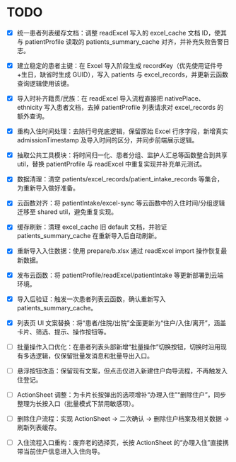 # TODO

- [x] 统一患者列表缓存文档：调整 readExcel 写入的 excel_cache 文档 ID，使其与 patientProfile 读取的 patients_summary_cache 对齐，并补充失败告警日志。
- [x] 建立稳定的患者主键：在 Excel 导入阶段生成 recordKey（优先使用证件号+生日，缺省时生成 GUID），写入 patients 与 excel_records，并更新云函数查询逻辑使用该键。
- [x] 导入时补齐籍贯/民族：在 readExcel 导入流程直接把 nativePlace、ethnicity 写入患者文档，去掉 patientProfile 列表请求对 excel_records 的额外查询。
- [x] 重构入住时间处理：去除行号兜底逻辑，保留原始 Excel 行序字段，新增真实 admissionTimestamp 及导入时间的区分，并同步前端展示逻辑。
- [x] 抽取公共工具模块：将时间归一化、患者分组、监护人汇总等函数整合到共享 util，替换 patientProfile 与 readExcel 中重复实现并补充单元测试。
- [x] 数据清理：清空 patients/excel_records/patient_intake_records 等集合，为重新导入做好准备。
- [x] 云函数对齐：将 patientIntake/excel-sync 等云函数中的入住时间/分组逻辑迁移至 shared util，避免重复实现。
- [x] 缓存刷新：清理 excel_cache 旧 default 文档，并验证 patients_summary_cache 在重新导入后自动刷新。
- [x] 重新导入入住数据：使用 prepare/b.xlsx 通过 readExcel import 操作恢复最新数据。

- [x] 发布云函数：将 patientProfile/readExcel/patientIntake 等更新部署到云端环境。
- [x] 导入后验证：触发一次患者列表云函数，确认重新写入 patients_summary_cache。

- [x] 列表页 UI 文案替换：将“患者/住院/出院”全面更新为“住户/入住/离开”，涵盖卡片、筛选、提示、操作按钮等。
- [ ] 批量操作入口优化：在患者列表头部新增“批量操作”切换按钮，切换时沿用现有多选逻辑，仅保留批量发消息和批量导出入口。
- [ ] 悬浮按钮改造：保留现有文案，但点击仅进入新建住户向导流程，不再触发入住登记。
- [ ] ActionSheet 调整：为卡片长按弹出的选项增补“办理入住”“删除住户”，同步整理为长按入口（批量模式下禁用敏感项）。
- [ ] 删除住户流程：实现 ActionSheet → 二次确认 → 删除住户档案及相关数据 → 刷新列表缓存。
- [ ] 入住流程入口重构：废弃老的选择页，长按 ActionSheet 的“办理入住”直接携带当前住户信息进入入住向导。
